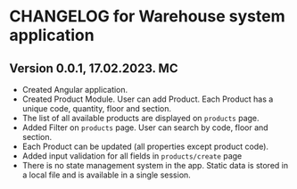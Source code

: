 # CHANGELOG for Warehouse system application #

## Version 0.0.1, 17.02.2023. MC ##

- Created Angular application.
- Created Product Module. User can add Product. Each Product has a unique code, quantity, floor and section.
- The list of all available products are displayed on `products` page.
- Added Filter on `products` page. User can search by code, floor and section.
- Each Product can be updated (all properties except product code).
- Added input validation for all fields in `products/create` page
- There is no state management system in the app. Static data is stored in a local file and is available in a single session.

